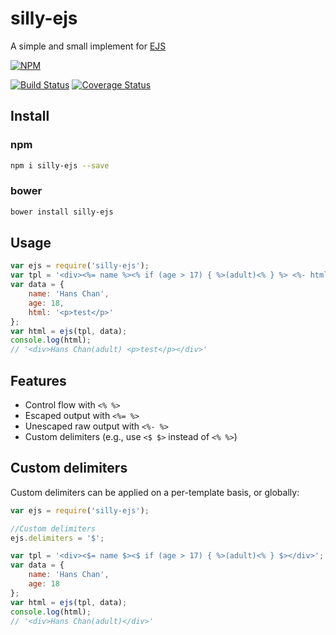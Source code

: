 # silly-ejs

A simple and small implement for [EJS](http://www.embeddedjs.com/)

[![NPM](https://nodei.co/npm/silly-ejs.png?compact=true)](https://nodei.co/npm/silly-ejs/)

[![Build Status](https://travis-ci.org/csbun/silly-ejs.svg)](https://travis-ci.org/csbun/silly-ejs)
[![Coverage Status](https://coveralls.io/repos/csbun/silly-ejs/badge.svg?branch=master&service=github)](https://coveralls.io/github/csbun/silly-ejs?branch=master)

## Install

### npm

```sh
npm i silly-ejs --save
```

### bower

```sh
bower install silly-ejs
```


## Usage

```javascript
var ejs = require('silly-ejs');
var tpl = '<div><%= name %><% if (age > 17) { %>(adult)<% } %> <%- html %></div>';
var data = {
    name: 'Hans Chan',
    age: 18,
    html: '<p>test</p>'
};
var html = ejs(tpl, data);
console.log(html);
// '<div>Hans Chan(adult) <p>test</p></div>'
```

## Features

- Control flow with `<% %>`
- Escaped output with `<%= %>`
- Unescaped raw output with `<%- %>`
- Custom delimiters (e.g., use `<$ $>` instead of `<% %>`)

## Custom delimiters

Custom delimiters can be applied on a per-template basis, or globally:

```javascript
var ejs = require('silly-ejs');

//Custom delimiters
ejs.delimiters = '$';

var tpl = '<div><$= name $><$ if (age > 17) { %>(adult)<% } $></div>';
var data = {
    name: 'Hans Chan',
    age: 18
};
var html = ejs(tpl, data);
console.log(html);
// '<div>Hans Chan(adult)</div>'
```
